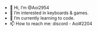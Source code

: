 - 👋 Hi, I’m @Aoi2954
- 👀 I’m interested in keyboards & games.
- 🌱 I’m currently learning to code.
- 📫 How to reach me: discord - Aoi#2204

<!---
Aoi2954/Aoi2954 is a ✨ special ✨ repository because its `README.md` (this file) appears on your GitHub profile.
You can click the Preview link to take a look at your changes.
--->
